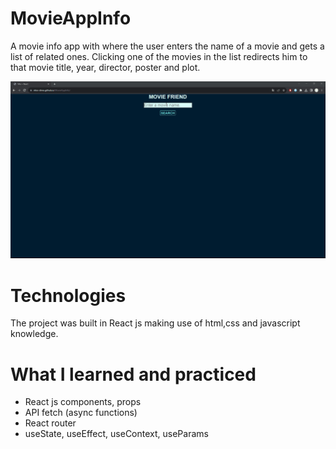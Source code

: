 # MovieAppInfo

A movie info app with  where the user enters the name of a movie and gets a list of related ones. 
Clicking one of the movies in the list redirects him to that movie title, year, director, poster and plot.

![Alt Text](MovieApp.gif)

# Technologies

The project was built in React js making use of html,css and javascript knowledge.


# What I learned and practiced 

- React js components, props
- API fetch (async functions)
- React router
- useState, useEffect, useContext, useParams
